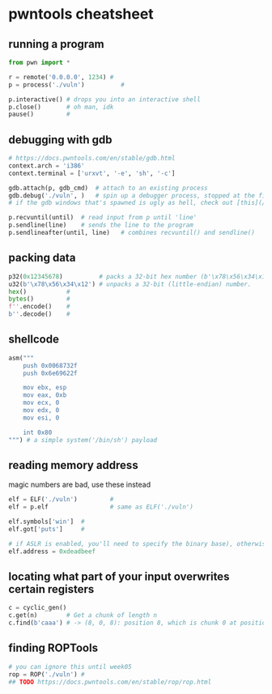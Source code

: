 # pwntools cheatsheet

## running a program
```python
from pwn import *

r = remote('0.0.0.0', 1234) #
p = process('./vuln')          #

p.interactive() # drops you into an interactive shell
p.close()       # oh man, idk
pause()         #  
```

## debugging with gdb
```python
# https://docs.pwntools.com/en/stable/gdb.html
context.arch = 'i386'
context.terminal = ['urxvt', '-e', 'sh', '-c']

gdb.attach(p, gdb_cmd)  # attach to an existing process
gdb.debug('./vuln', )   # spin up a debugger process, stopped at the first instruction
# if the gdb windows that's spawned is ugly as hell, check out [this](/6447/resources/Xresources)
```

```python
p.recvuntil(until)  # read input from p until 'line'
p.sendline(line)    # sends the line to the program
p.sendlineafter(until, line)   # combines recvuntil() and sendline()
```

## packing data
```python
p32(0x12345678)          # packs a 32-bit hex number (b'\x78\x56\x34\x12')
u32(b'\x78\x56\x34\x12') # unpacks a 32-bit (little-endian) number.
hex()           #
bytes()         #
f''.encode()    #
b''.decode()    # 
```

## shellcode
```python
asm("""
    push 0x0068732f
    push 0x6e69622f

    mov ebx, esp
    mov eax, 0xb
    mov ecx, 0
    mov edx, 0
    mov esi, 0

    int 0x80
""") # a simple system('/bin/sh') payload
```

## reading memory address
magic numbers are bad, use these instead
```python
elf = ELF('./vuln')         # 
elf = p.elf                 # same as ELF('./vuln')

elf.symbols['win']  # 
elf.got['puts']     # 

# if ASLR is enabled, you'll need to specify the binary base), otherwise it'll just give you the offset
elf.address = 0xdeadbeef 
```

## locating what part of your input overwrites certain registers
```python
c = cyclic_gen()
c.get(n)        # Get a chunk of length n
c.find(b'caaa') # -> (8, 0, 8): position 8, which is chunk 0 at position 8
```

## finding ROPTools
```python
# you can ignore this until week05
rop = ROP('./vuln') #
## TODO https://docs.pwntools.com/en/stable/rop/rop.html
```
